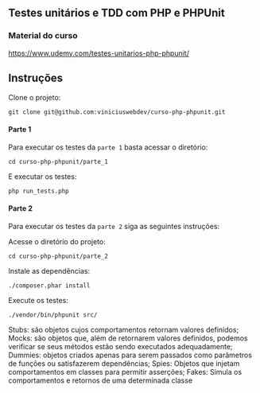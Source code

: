 
## Testes unitários e TDD com PHP e PHPUnit

### Material do curso
https://www.udemy.com/testes-unitarios-php-phpunit/

## Instruções

Clone o projeto:

`git clone git@github.com:viniciuswebdev/curso-php-phpunit.git`

#### Parte 1

Para executar os testes da `parte 1` basta acessar o diretório:

`cd curso-php-phpunit/parte_1`

E executar os testes:

`php run_tests.php`

#### Parte 2

Para executar os testes da `parte 2` siga as seguintes instruções:

 Acesse o diretório do projeto:
 
`cd curso-php-phpunit/parte_2`

 Instale as dependências:
 
`./composer.phar install`

 Execute os testes:
 
`./vendor/bin/phpunit src/`


Stubs: são objetos cujos comportamentos retornam valores definidos;
Mocks: são objetos que, além de retornarem valores definidos, podemos
verificar se seus métodos estão sendo executados adequadamente;
Dummies: objetos criados apenas para serem passados como parâmetros de
funções ou satisfazerem dependências;
Spies: Objetos que injetam comportamentos em classes para
permitir asserções;
Fakes: Simula os comportamentos e retornos de uma determinada classe
